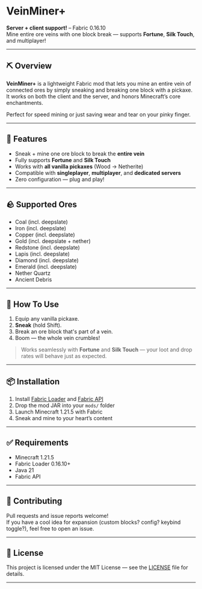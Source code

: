 # VeinMiner+

**Server + client support!** – Fabric 0.16.10  
Mine entire ore veins with one block break — supports **Fortune**, **Silk Touch**, and multiplayer!

---

## ⛏️ Overview

**VeinMiner+** is a lightweight Fabric mod that lets you mine an entire vein of connected ores by simply sneaking and breaking one block with a pickaxe.  
It works on both the client and the server, and honors Minecraft’s core enchantments.

Perfect for speed mining or just saving wear and tear on your pinky finger.

---

## 🔧 Features

- Sneak + mine one ore block to break the **entire vein**
- Fully supports **Fortune** and **Silk Touch**
- Works with **all vanilla pickaxes** (Wood → Netherite)
- Compatible with **singleplayer**, **multiplayer**, and **dedicated servers**
- Zero configuration — plug and play!

---

## 🪨 Supported Ores

- Coal (incl. deepslate)
- Iron (incl. deepslate)
- Copper (incl. deepslate)
- Gold (incl. deepslate + nether)
- Redstone (incl. deepslate)
- Lapis (incl. deepslate)
- Diamond (incl. deepslate)
- Emerald (incl. deepslate)
- Nether Quartz
- Ancient Debris

---

## 🧪 How To Use

1. Equip any vanilla pickaxe.
2. **Sneak** (hold Shift).
3. Break an ore block that's part of a vein.
4. Boom — the whole vein crumbles!

> Works seamlessly with **Fortune** and **Silk Touch** — your loot and drop rates will behave just as expected.

---

## 📦 Installation

1. Install [Fabric Loader](https://fabricmc.net/) and [Fabric API](https://modrinth.com/mod/fabric-api)
2. Drop the mod JAR into your `mods/` folder
3. Launch Minecraft 1.21.5 with Fabric
4. Sneak and mine to your heart’s content

---

## ✅ Requirements

- Minecraft 1.21.5  
- Fabric Loader 0.16.10+  
- Java 21  
- Fabric API  

---

## 🙌 Contributing

Pull requests and issue reports welcome!  
If you have a cool idea for expansion (custom blocks? config? keybind toggle?), feel free to open an issue.

---

## 📜 License

This project is licensed under the MIT License — see the [LICENSE](LICENSE) file for details.

---
